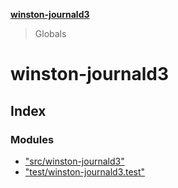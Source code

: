 **[winston-journald3](README.md)**

> Globals

# winston-journald3

## Index

### Modules

* ["src/winston-journald3"](modules/_src_winston_journald3_.md)
* ["test/winston-journald3.test"](modules/_test_winston_journald3_test_.md)
